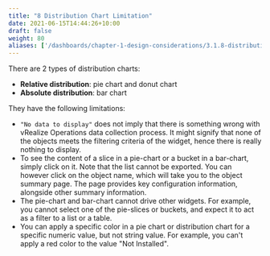 ```yaml
---
title: "8 Distribution Chart Limitation"
date: 2021-06-15T14:44:26+10:00
draft: false
weight: 80
aliases: ['/dashboards/chapter-1-design-considerations/3.1.8-distribution-chart-limitation']
---
```


There are 2 types of distribution charts:

- **Relative distribution**: pie chart and donut chart
- **Absolute distribution**: bar chart

They have the following limitations:

- `"No data to display"` does not imply that there is something wrong with vRealize Operations data collection process. It might signify that none of the objects meets the filtering criteria of the widget, hence there is really nothing to display.
- To see the content of a slice in a pie-chart or a bucket in a bar-chart, simply click on it. Note that the list cannot be exported. You can however click on the object name, which will take you to the object summary page. The page provides key configuration information, alongside other summary information.
- The pie-chart and bar-chart cannot drive other widgets. For example, you cannot select one of the pie-slices or buckets, and expect it to act as a filter to a list or a table.
- You can apply a specific color in a pie chart or distribution chart for a specific numeric value, but not string value. For example, you can't apply a red color to the value "Not Installed".

